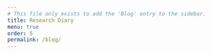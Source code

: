 ```yaml
---
# This file only exists to add the 'Blog' entry to the sidebar.
title: Research Diary
menu: true
order: 5
permalink: /blog/
---
```

